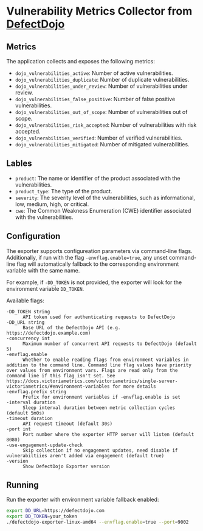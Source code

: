 # Vulnerability Metrics Collector from [DefectDojo](https://github.com/DefectDojo/django-DefectDojo)

## Metrics

The application collects and exposes the following metrics:

- `dojo_vulnerabilities_active`: Number of active vulnerabilities.
- `dojo_vulnerabilities_duplicate`: Number of duplicate vulnerabilities.
- `dojo_vulnerabilities_under_review`: Number of vulnerabilities under review.
- `dojo_vulnerabilities_false_positive`: Number of false positive vulnerabilities.
- `dojo_vulnerabilities_out_of_scope`: Number of vulnerabilities out of scope.
- `dojo_vulnerabilities_risk_accepted`: Number of vulnerabilities with risk accepted.
- `dojo_vulnerabilities_verified`: Number of verified vulnerabilities.
- `dojo_vulnerabilities_mitigated`: Number of mitigated vulnerabilities.

## Lables

- `product`: The name or identifier of the product associated with the vulnerabilities.
- `product_type`: The type of the product.
- `severity`: The severity level of the vulnerabilities, such as informational, low, medium, high, or critical.
- `cwe`: The Common Weakness Enumeration (CWE) identifier associated with the vulnerabilities.

## Configuration

The exporter supports configureation parameters via command-line flags. Additionally, if run with the flag `-envflag.enable=true`, any unset command-line flag will automatically fallback to the corresponding environment variable with the same name.

For example, if `-DD_TOKEN` is not provided, the exporter will look for the environment variable `DD_TOKEN`.

Available flags:
```
-DD_TOKEN string
      API token used for authenticating requests to DefectDojo
-DD_URL string
      Base URL of the DefectDojo API (e.g. https://defectdojo.example.com)
-concurrency int
      Maximum number of concurrent API requests to DefectDojo (default 5)
-envflag.enable
      Whether to enable reading flags from environment variables in addition to the command line. Command line flag values have priority over values from environment vars. Flags are read only from the command line if this flag isn't set. See https://docs.victoriametrics.com/victoriametrics/single-server-victoriametrics/#environment-variables for more details
-envflag.prefix string
      Prefix for environment variables if -envflag.enable is set
-interval duration
      Sleep interval duration between metric collection cycles (default 5m0s)
-timeout duration
      API request timeout (default 30s)
-port int
      Port number where the exporter HTTP server will listen (default 8080)
-use-engagement-update-check
      Skip collection if no engagement updates, need disable if vulnerabiltiies aren't added via engagement (default true)
-version
      Show DefectDojo Exporter version
```

## Running

Run the exporter with environment variable fallback enabled:

```bash
export DD_URL=https://defectdojo.com
export DD_TOKEN=your_token
./defectdojo-exporter-linux-amd64 --envflag.enable=true --port=9002
```
